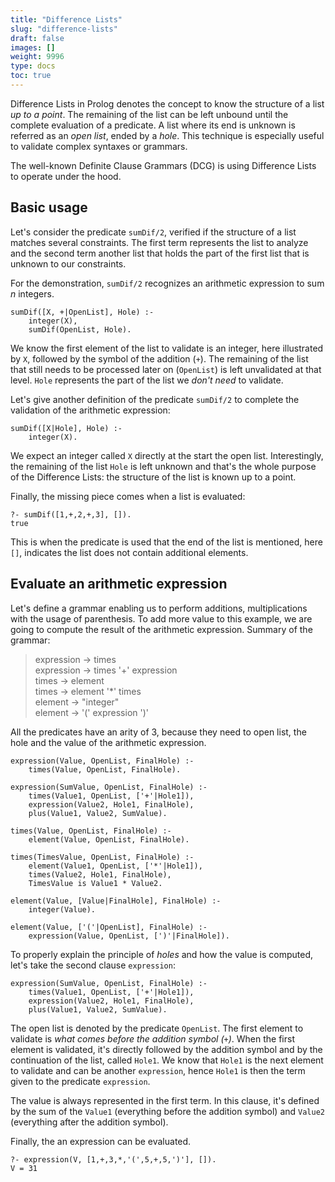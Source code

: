 ```yaml
---
title: "Difference Lists"
slug: "difference-lists"
draft: false
images: []
weight: 9996
type: docs
toc: true
---
```


Difference Lists in Prolog denotes the concept to know the structure of a list *up to a point*. The remaining of the list can be left unbound until the complete evaluation of a predicate. A list where its end is unknown is referred as an *open list*, ended by a *hole*. This technique is especially useful to validate complex syntaxes or grammars. 

The well-known Definite Clause Grammars (DCG) is using Difference Lists to operate under the hood.

## Basic usage
Let's consider the predicate `sumDif/2`, verified if the structure of a list matches several constraints. The first term represents the list to analyze and the second term another list that holds the part of the first list that is unknown to our constraints.

For the demonstration, `sumDif/2` recognizes an arithmetic expression to sum *n* integers.
 
    sumDif([X, +|OpenList], Hole) :-
        integer(X),
        sumDif(OpenList, Hole).
    
We know the first element of the list to validate is an integer, here illustrated by `X`, followed by the symbol of the addition (`+`). The remaining of the list that still needs to be processed later on (`OpenList`) is left unvalidated at that level. `Hole` represents the part of the list we *don't need* to validate.

Let's give another definition of the predicate `sumDif/2` to complete the validation of the arithmetic expression:

    sumDif([X|Hole], Hole) :-
        integer(X).

We expect an integer called `X` directly at the start the open list. Interestingly, the remaining of the list `Hole` is left unknown and that's the whole purpose of the Difference Lists: the structure of the list is known up to a point.

Finally, the missing piece comes when a list is evaluated:

    ?- sumDif([1,+,2,+,3], []).
    true

This is when the predicate is used that the end of the list is mentioned, here `[]`, indicates the list does not contain additional elements.

## Evaluate an arithmetic expression
Let's define a grammar enabling us to perform additions, multiplications with the usage of parenthesis. To add more value to this example, we are going to compute the result of the arithmetic expression. Summary of the grammar:

> expression → times   
> expression → times '+' expression  
> times → element  
> times → element '*' times  
> element → "integer"   
> element → '(' expression ')'

All the predicates have an arity of 3, because they need to open list, the hole and the value of the arithmetic expression.

    expression(Value, OpenList, FinalHole) :-
        times(Value, OpenList, FinalHole).
    
    expression(SumValue, OpenList, FinalHole) :-
        times(Value1, OpenList, ['+'|Hole1]),
        expression(Value2, Hole1, FinalHole),
        plus(Value1, Value2, SumValue).
    
    times(Value, OpenList, FinalHole) :-
        element(Value, OpenList, FinalHole).
    
    times(TimesValue, OpenList, FinalHole) :-
        element(Value1, OpenList, ['*'|Hole1]),
        times(Value2, Hole1, FinalHole),
        TimesValue is Value1 * Value2.
    
    element(Value, [Value|FinalHole], FinalHole) :-
        integer(Value).
    
    element(Value, ['('|OpenList], FinalHole) :-
        expression(Value, OpenList, [')'|FinalHole]).

To properly explain the principle of *holes* and how the value is computed, let's take the second clause `expression`:

    expression(SumValue, OpenList, FinalHole) :-
        times(Value1, OpenList, ['+'|Hole1]),
        expression(Value2, Hole1, FinalHole),
        plus(Value1, Value2, SumValue).

The open list is denoted by the predicate `OpenList`. The first element to validate is *what comes before the addition symbol (`+`)*. When the first element is validated, it's directly followed by the addition symbol and by the continuation of the list, called `Hole1`. We know that `Hole1` is the next element to validate and can be another `expression`, hence `Hole1` is then the term given to the predicate `expression`.

The value is always represented in the first term. In this clause, it's defined by the sum of the `Value1` (everything before the addition symbol) and `Value2` (everything after the addition symbol).

Finally, the an expression can be evaluated.

    ?- expression(V, [1,+,3,*,'(',5,+,5,')'], []).
    V = 31


